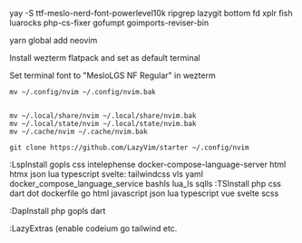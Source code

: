 yay -S ttf-meslo-nerd-font-powerlevel10k ripgrep lazygit bottom fd xplr fish luarocks php-cs-fixer gofumpt goimports-reviser-bin

 yarn global add neovim

Install wezterm flatpack and set as default terminal

Set terminal font to "MesloLGS NF Regular" in wezterm


```
mv ~/.config/nvim ~/.config/nvim.bak


mv ~/.local/share/nvim ~/.local/share/nvim.bak
mv ~/.local/state/nvim ~/.local/state/nvim.bak
mv ~/.cache/nvim ~/.cache/nvim.bak

git clone https://github.com/LazyVim/starter ~/.config/nvim

```


:LspInstall gopls css intelephense docker-compose-language-server html htmx json lua typescript svelte: tailwindcss vls yaml docker_compose_language_service bashls lua_ls sqlls
:TSInstall php css dart dot dockerfile go html javascript json lua typescript vue svelte scss

:DapInstall php gopls dart

:LazyExtras (enable codeium go tailwind etc.
